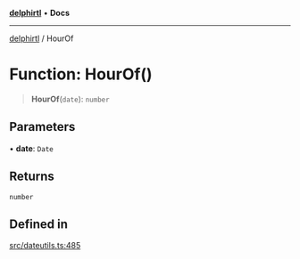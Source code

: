 [**delphirtl**](../README.md) • **Docs**

***

[delphirtl](../globals.md) / HourOf

# Function: HourOf()

> **HourOf**(`date`): `number`

## Parameters

• **date**: `Date`

## Returns

`number`

## Defined in

[src/dateutils.ts:485](https://github.com/chuacw/delphirtl/blob/99d8c44e63124381b30b888cd4b51a7f5a9f03a2/src/dateutils.ts#L485)
